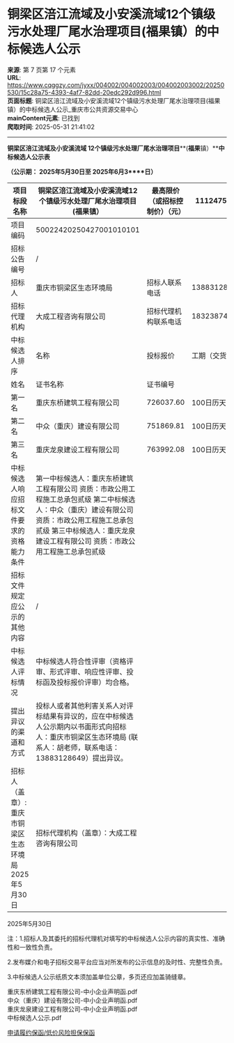 # 铜梁区涪江流域及小安溪流域12个镇级污水处理厂尾水治理项目(福果镇）的中标候选人公示

**来源**: 第 7 页第 17 个元素  
**URL**: https://www.cqggzy.com/jyxx/004002/004002003/004002003002/20250530/15c28a75-4393-4af7-82dd-20edc292d996.html  
**页面标题**: 铜梁区涪江流域及小安溪流域12个镇级污水处理厂尾水治理项目(福果镇）的中标候选人公示_重庆市公共资源交易中心  
**mainContent元素**: 已找到  
**爬取时间**: 2025-05-31 21:41:02

---

**铜梁区涪江流域及小安溪流域 12个镇级污水处理厂尾水治理项目****(****福果****镇）****中标候选人公示表**

**（公示期： 202****5****年****5****月****3****0****日至 202****5****年****6****月****3****日）**

项目标段名称 |  铜梁区涪江流域及小安溪流域12个镇级污水处理厂尾水治理项目(福果镇） |  最高限价（或招标控制价）（元） |  1112475.51  
---|---|---|---  
项目编码 |  50022420250427001010101  
招标公告编号 |  /  
招标人 |  重庆市铜梁区生态环境局 |  招标人联系电话 |  13883128649  
招标代理机构 |  大成工程咨询有限公司 |  招标代理机构联系电话 |  18323874400  
中标候选人排序 |  名称 |  投标报价 |  工期（交货期） |  质量 |  拟任项目负责人  
姓名 |  证书名称 |  证书编号  
第一名 |  重庆东桥建筑工程有限公司 |  726037.60 |  100日历天 |  符合强制性质量标准，符合国家和重庆市现行有关施工质量验收规范要求，并达到合格标准。 |  刁勇 |  一级建造师注册证书 |  渝1502019202001711  
第二名 |  中众（重庆）建设有限公司 |  751869.81 |  100日历天 |  符合强制性质量标准，符合国家和重庆市现行有关施工质量验收 规范要求，并达到合格标准。 |  张捷 |  一级建造师注册证书 |  渝1502006200800319  
第三名 |  重庆龙泉建设工程有限公司 |  763992.08 |  100日历天 |  符合强制性质量标准，符合国家和重庆市现行有关施工质量验收 规范要求，并达到合格标准。 |  徐小霞 |  二级建造师注册证书 |  渝2502018201802557  
中标候选人响应招标文件要求的资格能力条件 |  第一中标候选人：重庆东桥建筑工程有限公司 资质：市政公用工程施工总承包贰级 第二中标候选人：中众（重庆）建设有限公司 资质：市政公用工程施工总承包贰级 第三中标候选人：重庆龙泉建设工程有限公司 资质：市政公用工程施工总承包贰级  
招标文件规定应公示的其他内容 |  /  
中标候选人评标情况 |  中标候选人符合性评审（资格评审、形式评审、响应性评审、投标函及投标报价评审）均合格。  
提出异议的渠道和方式 |  投标人或者其他利害关系人对评标结果有异议的，应在中标候选人公示期内以书面形式向招标人：重庆市铜梁区生态环境局 (联系人：胡老师，联系电话：13883128649）提出异议。  
招标人（盖章）: 重庆市铜梁区生态环境局 2025年5月30日 |  招标代理机构（盖章）：大成工程咨询有限公司   
  
2025年5月30日  
  
注：1.招标人及其委托的招标代理机对填写的中标候选人公示内容的真实性、准确性和一致性负责。

2.发布媒介和电子招标交易平台应当对所发布的公示信息的及时性、完整性负责。

3.中标候选人公示纸质文本须加盖单位公章，多页还应加盖骑缝章。

  
  
  
重庆东桥建筑工程有限公司-中小企业声明函.pdf    
中众（重庆）建设有限公司-中小企业声明函.pdf    
重庆龙泉建设工程有限公司-中小企业声明函.pdf    
中标候选人公示.pdf    
  
[ 申请履约保函/低价风险担保保函 ](https://jrfw.jszx.cqggzy.com/financeplatform/index.html)

